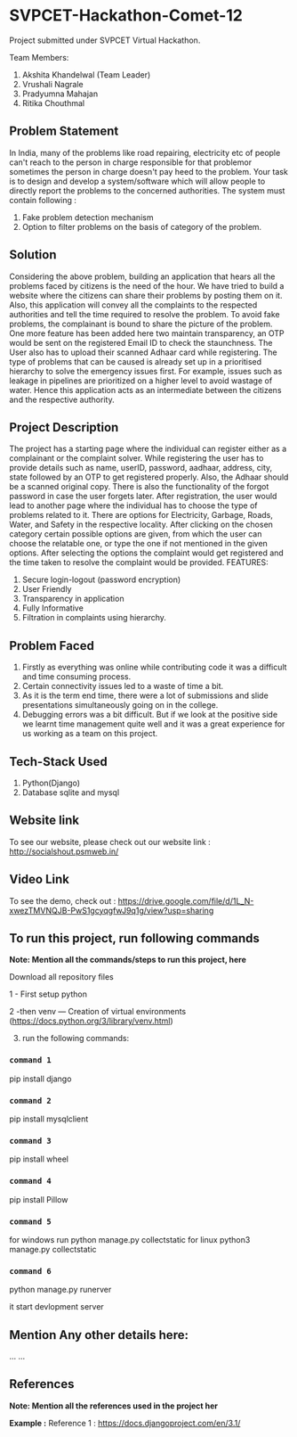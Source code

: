 # SVPCET-Hackathon-Comet-12

Project submitted under SVPCET Virtual Hackathon.

Team Members:
1. Akshita Khandelwal (Team Leader)
2. Vrushali Nagrale
3. Pradyumna Mahajan
4. Ritika Chouthmal
  
## Problem Statement

In India, many of the problems like road repairing, electricity etc of
people can't reach to the person in charge responsible for that problemor sometimes the person in charge doesn't pay heed to the problem.
Your task is to design and develop a system/software which will allow
people to directly report the problems to the concerned authorities. The
system must contain following :
1. Fake problem detection mechanism
2. Option to filter problems on the basis of category of the
problem.

## Solution
Considering the above problem, building an application that hears all the problems faced by citizens is the need of the hour. We have tried to build a website where the citizens can share their problems by posting them on it. Also, this application will convey all the complaints to the respected authorities and tell the time required to resolve the problem.
To avoid fake problems, the complainant is bound to share the picture of the problem. One more feature has been added here two maintain transparency, an OTP would be sent on the registered Email ID to check the staunchness. The User also has to upload their scanned Adhaar card while registering.
The type of problems that can be caused is already set up in a prioritised hierarchy to solve the emergency issues first. For example, issues such as leakage in pipelines are prioritized on a higher level to avoid wastage of water. Hence this application acts as an intermediate between the citizens and the respective authority.


## Project Description
The project has a starting page where the individual can register either as a complainant or the complaint solver. While registering the user has to provide details such as name, userID, password, aadhaar, address, city, state followed by an OTP to get registered properly. Also, the Adhaar should be a scanned original copy. There is also the functionality of the forgot password in case the user forgets later.
After registration, the user would lead to another page where the individual has to choose the type of problems related to it. There are options for Electricity, Garbage, Roads, Water, and Safety in the respective locality. After clicking on the chosen category certain possible options are given, from which the user can choose the relatable one, or type the one if not mentioned in the given options. After selecting the options the complaint would get registered and the time taken to resolve the complaint would be provided.
FEATURES:
1.	Secure login-logout (password encryption)
2.	User Friendly
3.	Transparency in application
4.	Fully Informative
5.	Filtration in complaints using hierarchy.




## Problem Faced
1.	 Firstly as everything was online while contributing code it was a difficult and time consuming process.
2.	Certain connectivity issues led to a waste of time a bit.
3.	As it is the term end time, there were a lot of submissions and slide presentations simultaneously going on in the college.
4.	Debugging errors was a bit difficult.
But if we look at the positive side we learnt time management quite well and it was a great experience for us working as a team on this project.



## Tech-Stack Used

1. Python(Django) 
2. Database sqlite and mysql

## Website link

To see our website, please check out our website link : http://socialshout.psmweb.in/


## Video Link

To see the demo, check out : https://drive.google.com/file/d/1L_N-xwezTMVNQJB-PwS1gcyqgfwJ9q1g/view?usp=sharing

## To run this project, run following commands

**Note: Mention all the commands/steps to run this project, here**

Download all repository files


1 - First setup python


2 -then venv — Creation of virtual environments (https://docs.python.org/3/library/venv.html)

3) run the following commands: 

### `command 1`

pip install django

### `command 2`

pip install mysqlclient


### `command 3`

pip install wheel

### `command 4`

pip install Pillow

### `command 5`

for windows run 
python manage.py collectstatic
for linux
python3 manage.py collectstatic

### `command 6`

python manage.py runerver 

it start devlopment server



## Mention Any other details here:

...
...


## References

**Note: Mention all the references used in the project her**

**Example :**
Reference 1 : https://docs.djangoproject.com/en/3.1/
